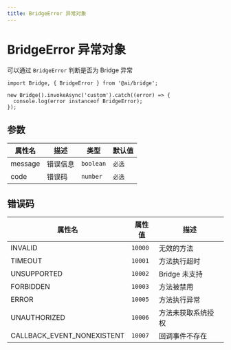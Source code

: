 ```yaml
---
title: BridgeError 异常对象
---
```


# BridgeError 异常对象

可以通过 `BridgeError` 判断是否为 Bridge 异常

```tsx | pure
import Bridge, { BridgeError } from '@ai/bridge';

new Bridge().invokeAsync('custom').catch((error) => {
  console.log(error instanceof BridgeError);
});
```

## 参数

| 属性名  | 描述     | 类型      | 默认值 |
| ------- | -------- | --------- | ------ |
| message | 错误信息 | `boolean` | `必选` |
| code    | 错误码   | `number`  | `必选` |

## 错误码

| 属性名                     | 属性值  | 描述               |
| -------------------------- | ------- | ------------------ |
| INVALID                    | `10000` | 无效的方法         |
| TIMEOUT                    | `10001` | 方法执行超时       |
| UNSUPPORTED                | `10002` | Bridge 未支持      |
| FORBIDDEN                  | `10003` | 方法被禁用         |
| ERROR                      | `10005` | 方法执行异常       |
| UNAUTHORIZED               | `10006` | 方法未获取系统授权 |
| CALLBACK_EVENT_NONEXISTENT | `10007` | 回调事件不存在     |
